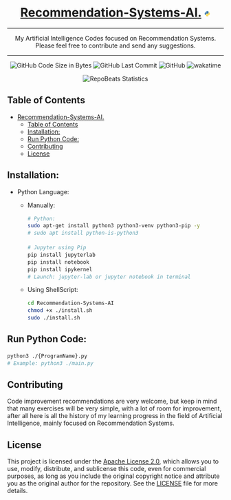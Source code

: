 <div align="center">
  
# [Recommendation-Systems-AI.](https://github.com/BrenoFariasdaSilva/Recommendation-Systems-AI) <img src="https://github.com/devicons/devicon/blob/master/icons/python/python-original.svg"  width="3%" height="3%">

</div>

<div align="center">
  
---

My Artificial Intelligence Codes focused on Recommendation Systems. \
Please feel free to contribute and send any suggestions.
  
---

</div>

<div align="center">

![GitHub Code Size in Bytes](https://img.shields.io/github/languages/code-size/BrenoFariasdaSilva/Recommendation-Systems-AI)
![GitHub Last Commit](https://img.shields.io/github/last-commit/BrenoFariasdaSilva/Recommendation-Systems-AI)
![GitHub](https://img.shields.io/github/license/BrenoFariasdaSilva/Recommendation-Systems-AI)
![wakatime](https://wakatime.com/badge/github/BrenoFariasdaSilva/Recommendation-Systems-AI.svg)

</div>

<div align="center">
  
![RepoBeats Statistics](https://repobeats.axiom.co/api/embed/17c40a5749ef0d24c71b806fafb4ddd7323fef88.svg "Repobeats analytics image")

</div>

## Table of Contents
- [Recommendation-Systems-AI. ](#recommendation-systems-ai-)
	- [Table of Contents](#table-of-contents)
	- [Installation:](#installation)
	- [Run Python Code:](#run-python-code)
	- [Contributing](#contributing)
	- [License](#license)


## Installation:
* Python Language:

	* Manually:
		```bash
		# Python:
		sudo apt-get install python3 python3-venv python3-pip -y
		# sudo apt install python-is-python3
		
		# Jupyter using Pip
		pip install jupyterlab
		pip install notebook
		pip install ipykernel
		# Launch: jupyter-lab or jupyter notebook in terminal
		```

	* Using ShellScript:
		```bash
		cd Recommendation-Systems-AI
		chmod +x ./install.sh
		sudo ./install.sh
		```

## Run Python Code:
```bash
python3 ./{ProgramName}.py
# Example: python3 ./main.py 
```

## Contributing
Code improvement recommendations are very welcome, but keep in mind that many exercises will be very simple, with a lot of room for improvement, after all here is all the history of my learning progress in the field of Artificial Intelligence, mainly focused on Recommendation Systems.

## License
This project is licensed under the [Apache License 2.0](LICENSE), which allows you to use, modify, distribute, and sublicense this code, even for commercial purposes, as long as you include the original copyright notice and attribute you as the original author for the repository. See the [LICENSE](LICENSE) file for more details.
